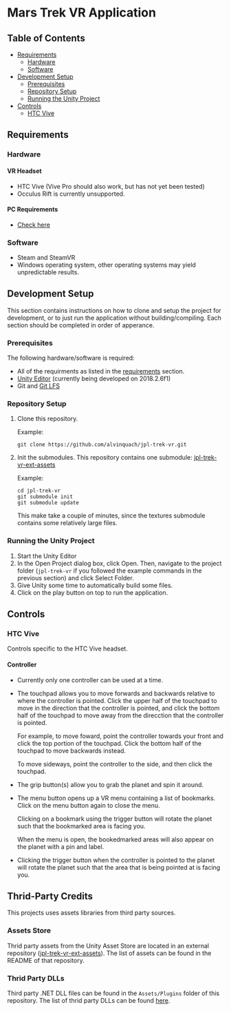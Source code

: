 # Mars Trek VR Application
## Table of Contents
* [Requirements](https://github.com/alvinquach/jpl-trek-vr/blob/master/README.md#requirements)
  * [Hardware](https://github.com/alvinquach/jpl-trek-vr/blob/master/README.md#hardware)
  * [Software](https://github.com/alvinquach/jpl-trek-vr/blob/master/README.md#software)
* [Development Setup](https://github.com/alvinquach/jpl-trek-vr/blob/master/README.md#development-setup)
  * [Prerequisites](https://github.com/alvinquach/jpl-trek-vr/blob/master/README.md#prerequisites)
  * [Repository Setup](https://github.com/alvinquach/jpl-trek-vr/blob/master/README.md#repository-setup)
  * [Running the Unity Project](https://github.com/alvinquach/jpl-trek-vr/blob/master/README.md#running-the-unity-project)
* [Controls](https://github.com/alvinquach/jpl-trek-vr/blob/master/README.md#controls)
  * [HTC Vive](https://github.com/alvinquach/jpl-trek-vr/blob/master/README.md#htc-vive)


## Requirements
### Hardware
#### VR Headset
* HTC Vive (Vive Pro should also work, but has not yet been tested)
* Occulus Rift is currently unsupported.
#### PC Requirements
* [Check here](https://store.steampowered.com/app/323910/SteamVR_Performance_Test/)
### Software
* Steam and SteamVR
* Windows operating system, other operating systems may yield unpredictable results.

## Development Setup
This section contains instructions on how to clone and setup the project for development, or to just run the application without building/compiling. Each section should be completed in order of apperance.
### Prerequisites
The following hardware/software is required:
* All of the requirments as listed in the [requirements](https://github.com/alvinquach/jpl-trek-vr/blob/master/README.md#requirements) section.
* [Unity Editor](https://unity3d.com/get-unity/download/archive) (currently being developed on 2018.2.6f1)
* Git and [Git LFS](https://git-lfs.github.com/)
### Repository Setup
1. Clone this repository.

   Example:
   ```
   git clone https://github.com/alvinquach/jpl-trek-vr.git
   ```

2. Init the submodules. This repository contains one submodule: [jpl-trek-vr-ext-assets](https://github.com/alvinquach/jpl-trek-vr-ext-assets)

   Example:
   ```
   cd jpl-trek-vr
   git submodule init
   git submodule update
   ```
   
   This make take a couple of minutes, since the textures submodule contains some relatively large files.
### Running the Unity Project
1. Start the Unity Editor
2. In the Open Project dialog box, click Open. Then, navigate to the project folder (`jpl-trek-vr` if you followed the example commands in the previous section) and click Select Folder.
3. Give Unity some time to automatically build some files.
4. Click on the play button on top to run the application.

## Controls
### HTC Vive
Controls specific to the HTC Vive headset.
#### Controller
* Currently only one controller can be used at a time.
* The touchpad allows you to move forwards and backwards relative to where the controller is pointed. Click the upper half of the touchpad to move in the direction that the controller is pointed, and click the bottom half of the touchpad to move away from the direcction that the controller is pointed.

   For example, to move foward, point the controller towards your front and click the top portion of the touchpad. Click the bottom half of the touchpad to move backwards instead.
   
   To move sideways, point the controller to the side, and then click the touchpad.

* The grip button(s) allow you to grab the planet and spin it around.

* The menu button opens up a VR menu containing a list of bookmarks. Click on the menu button again to close the menu.

  Clicking on a bookmark using the trigger button will rotate the planet such that the bookmarked area is facing you.
  
  When the menu is open, the bookedmarked areas will also appear on the planet with a pin and label.
  
* Clicking the trigger button when the controller is pointed to the planet will rotate the planet such that the area that is being pointed at is facing you.

## Thrid-Party Credits
This projects uses assets libraries from third party sources.
### Assets Store
Thrid party assets from the Unity Asset Store are located in an external repository ([jpl-trek-vr-ext-assets](https://github.com/alvinquach/jpl-trek-vr-ext-assets)). The list of assets can be found in the README of that repository.
### Thrid Party DLLs
Third party .NET DLL files can be found in the `Assets/Plugins` folder of this repository. The list of thrid party DLLs can be found [here](https://github.com/alvinquach/jpl-trek-vr/new/master/Assets/Plugins/README.md).